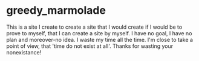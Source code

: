 # greedy_marmolade
This is a site I create to create a site that I would create if I would be to prove to myself, that I can create a site by myself. I have no goal, I have no plan and moreover-no idea. I waste my time all the time. I'm close to take a point of view, that 'time do not exist at all'. Thanks for wasting your nonexistance!
